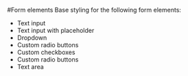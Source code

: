 #Form elements
Base styling for the following form elements:

- Text input
- Text input with placeholder
- Dropdown
- Custom radio buttons
- Custom checkboxes
- Custom radio buttons
- Text area
